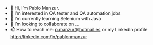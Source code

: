 - 👋 Hi, I’m Pablo Manzur. 
- 👀 I’m interested in QA tester and QA automation jobs 
- 🌱 I’m currently learning Selenium with Java
- 💞️ I’m looking to collaborate on ...
- 📫 How to reach me: p.manzur@hotmail.es or my LinkedIn profile http://linkedin.com/in/pablonmanzur
